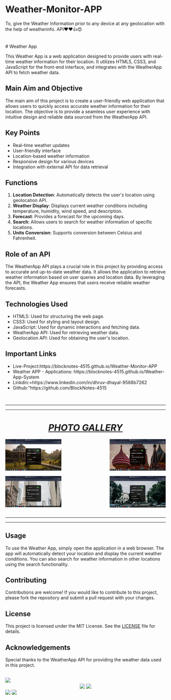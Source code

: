 # Weather-Monitor-APP
To, give the Weather Information prior to any device at any geolocation with the help of weatherinfo. API❤❤👍😍

<br>
# Weather App

This Weather App is a web application designed to provide users with real-time weather information for their location. It utilizes HTML5, CSS3, and JavaScript for the front-end interface, and integrates with the WeatherApp API to fetch weather data.

## Main Aim and Objective

The main aim of this project is to create a user-friendly web application that allows users to quickly access accurate weather information for their location. The objective is to provide a seamless user experience with intuitive design and reliable data sourced from the WeatherApp API.

## Key Points

- Real-time weather updates
- User-friendly interface
- Location-based weather information
- Responsive design for various devices
- Integration with external API for data retrieval

## Functions

1. **Location Detection**: Automatically detects the user's location using geolocation API.
2. **Weather Display**: Displays current weather conditions including temperature, humidity, wind speed, and description.
3. **Forecast**: Provides a forecast for the upcoming days.
4. **Search**: Allows users to search for weather information of specific locations.
5. **Units Conversion**: Supports conversion between Celsius and Fahrenheit.

## Role of an API

The WeatherApp API plays a crucial role in this project by providing access to accurate and up-to-date weather data. It allows the application to retrieve weather information based on user queries and location data. By leveraging the API, the Weather App ensures that users receive reliable weather forecasts.

## Technologies Used

- HTML5: Used for structuring the web page.
- CSS3: Used for styling and layout design.
- JavaScript: Used for dynamic interactions and fetching data.
- WeatherApp API: Used for retrieving weather data.
- Geolocation API: Used for obtaining the user's location.

## Important Links
<ul>
    <li>Live-Project:https://blocknotes-4515.github.io/Weather-Monitor-APP</li>
    <li>Weather APP - Applications: https://blocknotes-4515.github.io/Weather-App-System</li>
    <li>Linkdin:=https://www.linkedin.com/in/dhruv-dhayal-9568b7262</li>
    <li>Github:"https://github.com/BlockNotes-4515</li>
</ul>
<br>
<hr>
<hr>
<center><h1><b><i><u> PHOTO GALLERY </u></i></b></h1></center>
<div style="overflow: hidden; align:center;background-image: url('images/hexagon.jpg');">
    <img src="demo pics/pic1.PNG" alt="Image 1" style="float: left; width: 35%;">
    <img src="demo pics/pic2.PNG" alt="Image 2" style="float: right; width: 35%; margin-left: 5px;">
</div>
<br>
<div style="overflow: hidden; align:center; background-image: url('images/hexagon.jpg');">
    <img src="demo pics/pic3.PNG" alt="Image 3" style="float: left; width: 35%;">
    <img src="demo pics/pic4.PNG" alt="Image 4" style="float: right; width: 35%; margin-left: 5px;">
</div>
<br>
<hr>

 
<hr>

## Usage

To use the Weather App, simply open the application in a web browser. The app will automatically detect your location and display the current weather conditions. You can also search for weather information in other locations using the search functionality.

## Contributing

Contributions are welcome! If you would like to contribute to this project, please fork the repository and submit a pull request with your changes.

## License

This project is licensed under the MIT License. See the [LICENSE](LICENSE) file for details.

## Acknowledgements

Special thanks to the WeatherApp API for providing the weather data used in this project.

<br>
<img src="https://raw.githubusercontent.com/trinib/trinib/a5f17399d881c5651a89bfe4a621014b08346cf0/images/marquee2.svg">
<div style="text-align:center">
    <img src="https://camo.githubusercontent.com/42e1b5782fffe784476d846af83c9d4bf17a324d657834084028ff12b0ea2b69/68747470733a2f2f6769746875622d726561646d652d6461696c792d71756f7465732d7472696e69622e76657263656c2e6170702f6170693f7468656d653d6d65726b6f2663617465676f72793d70726f6772616d6d696e6726626f726465723d7472756526626f726465725f636f6c6f723d62646632353926626f726465725f77696474683d3326626f726465725f7261646975733d343026666f6e743d6e65775f726f636b6572">
    <img src="https://camo.githubusercontent.com/63b38e7e49d04296e1e37605b328b9c81d00efa010f39c8d2e191062d6797198/68747470733a2f2f71756f7465732d6769746875622d726561646d652e76657263656c2e6170702f6170693f7468656d653d6d65726b6f26626f726465723d74727565">
</div>
<img src="https://raw.githubusercontent.com/trinib/trinib/a5f17399d881c5651a89bfe4a621014b08346cf0/images/marquee.svg">
<img src="https://raw.githubusercontent.com/trinib/trinib/82213791fa9ff58d3ca768ddd6de2489ec23ffca/images/footer.svg">
